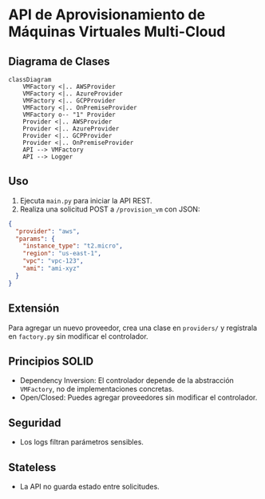 # API de Aprovisionamiento de Máquinas Virtuales Multi-Cloud

## Diagrama de Clases

```mermaid
classDiagram
    VMFactory <|.. AWSProvider
    VMFactory <|.. AzureProvider
    VMFactory <|.. GCPProvider
    VMFactory <|.. OnPremiseProvider
    VMFactory o-- "1" Provider
    Provider <|.. AWSProvider
    Provider <|.. AzureProvider
    Provider <|.. GCPProvider
    Provider <|.. OnPremiseProvider
    API --> VMFactory
    API --> Logger
```

## Uso

1. Ejecuta `main.py` para iniciar la API REST.
2. Realiza una solicitud POST a `/provision_vm` con JSON:
```json
{
  "provider": "aws",
  "params": {
    "instance_type": "t2.micro",
    "region": "us-east-1",
    "vpc": "vpc-123",
    "ami": "ami-xyz"
  }
}
```

## Extensión
Para agregar un nuevo proveedor, crea una clase en `providers/` y regístrala en `factory.py` sin modificar el controlador.

## Principios SOLID
- Dependency Inversion: El controlador depende de la abstracción `VMFactory`, no de implementaciones concretas.
- Open/Closed: Puedes agregar proveedores sin modificar el controlador.

## Seguridad
- Los logs filtran parámetros sensibles.

## Stateless
- La API no guarda estado entre solicitudes.

